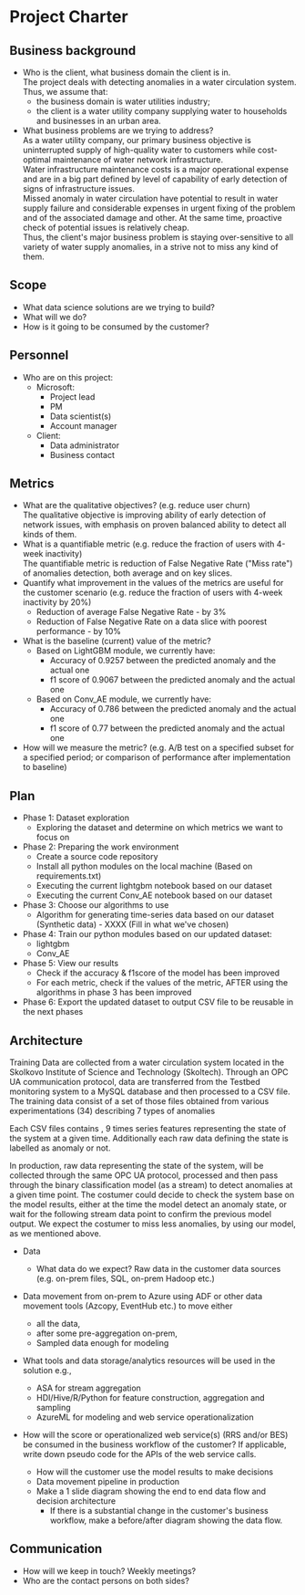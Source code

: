 # Project Charter

## Business background

* Who is the client, what business domain the client is in.  
	The project deals with detecting anomalies in a water circulation system.  
	Thus, we assume that:
	* the business domain is water utilities industry;
 	* the client is a water utility company supplying water to households and businesses in an urban area. 	
* What business problems are we trying to address?  
  	As a water utility company, our primary business objective is uninterrupted supply of high-quality water to customers while cost-optimal maintenance of water network infrastructure.  
	Water infrastructure maintenance costs is a major operational expense and are in a big part defined by level of capability of early detection of signs of infrastructure issues.  
	Missed anomaly in water circulation have potential to result in water supply failure and considerable expenses in urgent fixing of the problem and of the associated damage and other. At the same time, proactive check of potential issues is relatively cheap.  
	Thus, the client's major business problem is staying over-sensitive to all variety of water supply anomalies, in a strive not to miss any kind of them.

## Scope
* What data science solutions are we trying to build?
* What will we do?
* How is it going to be consumed by the customer?

## Personnel
* Who are on this project:
	* Microsoft:
		* Project lead
		* PM
		* Data scientist(s)
		* Account manager
	* Client:
		* Data administrator
		* Business contact
	
## Metrics
* What are the qualitative objectives? (e.g. reduce user churn)  
  The qualitative objective is improving ability of early detection of network issues, with emphasis on proven balanced ability to detect all kinds of them.  
* What is a quantifiable metric  (e.g. reduce the fraction of users with 4-week inactivity)  
  The quantifiable metric is reduction of False Negative Rate ("Miss rate") of anomalies detection, both average and on key slices.  
* Quantify what improvement in the values of the metrics are useful for the customer scenario (e.g. reduce the  fraction of users with 4-week inactivity by 20%)   
  	* Reduction of average False Negative Rate - by 3%  
	* Reduction of False Negative Rate on a data slice with poorest performance - by 10% 
* What is the baseline (current) value of the metric?
  * Based on LightGBM module, we currently have:
    * Accuracy of 0.9257 between the predicted anomaly and the actual one
    * f1 score of 0.9067 between the predicted anomaly and the actual one
  * Based on Conv_AE module, we currently have:
    * Accuracy of 0.786 between the predicted anomaly and the actual one
    * f1 score of 0.77 between the predicted anomaly and the actual one
* How will we measure the metric? (e.g. A/B test on a specified subset for a specified period; or comparison of performance after implementation to baseline)

## Plan
* Phase 1: Dataset exploration
   * Exploring the dataset and determine on which metrics we want to focus on
* Phase 2: Preparing the work environment
   * Create a source code repository
   * Install all python modules on the local machine (Based on requirements.txt)
   * Executing the current lightgbm notebook based on our dataset
   * Executing the current Conv_AE notebook based on our dataset
* Phase 3: Choose our algorithms to use
   * Algorithm for generating time-series data based on our dataset (Synthetic data) - XXXX (Fill in what we've chosen)
* Phase 4: Train our python modules based on our updated dataset:
   * lightgbm
   * Conv_AE
* Phase 5: View our results
   * Check if the accuracy & f1score of the model has been improved
   * For each metric, check if the values of the metric, AFTER using the algorithms in phase 3 has been improved
* Phase 6: Export the updated dataset to output CSV file to be reusable in the next phases

## Architecture

Training Data are collected from a water circulation system located in the Skolkovo Institute of Science and Technology (Skoltech). Through an OPC UA communication protocol, data are transferred from the Testbed monitoring system to a MySQL database and then processed to a CSV file. The training data consist of a set of those files obtained from various experimentations (34) describing 7 types of anomalies

Each CSV files contains , 9 times series features representing the state of the system at a given time. Additionally each raw data defining the state is labelled as anomaly or not.


In production, raw data representing the state of the system, will be collected through the same OPC UA protocol, processed and then pass through the binary classification model (as a stream) to detect anomalies at a given time point.
The costumer could decide to check the system base on the model results, either at the time the model detect an anomaly state, or wait for the following stream data point to confirm the previous model output. We expect the costumer to miss less anomalies, by using our model, as we mentioned above.

* Data
  * What data do we expect? Raw data in the customer data sources (e.g. on-prem files, SQL, on-prem Hadoop etc.)
* Data movement from on-prem to Azure using ADF or other data movement tools (Azcopy, EventHub etc.) to move either
  * all the data, 
  * after some pre-aggregation on-prem,
  * Sampled data enough for modeling 

* What tools and data storage/analytics resources will be used in the solution e.g.,
  * ASA for stream aggregation
  * HDI/Hive/R/Python for feature construction, aggregation and sampling
  * AzureML for modeling and web service operationalization
* How will the score or operationalized web service(s) (RRS and/or BES) be consumed in the business workflow of the customer? If applicable, write down pseudo code for the APIs of the web service calls.
  * How will the customer use the model results to make decisions
  * Data movement pipeline in production
  * Make a 1 slide diagram showing the end to end data flow and decision architecture
    * If there is a substantial change in the customer's business workflow, make a before/after diagram showing the data flow.

## Communication
* How will we keep in touch? Weekly meetings?
* Who are the contact persons on both sides?
